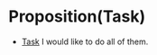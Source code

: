 # Proposition(Task) 
* [Task](https://programming.in.th/task/index.php)
I would like to do all of them.
